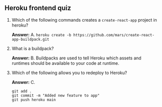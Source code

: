 ## Heroku frontend quiz

1. Which of the following commands creates a `create-react-app` project in heroku?

    **Answer:** A. `heroku create -b https://github.com/mars/create-react-app-buildpack.git`

2. What is a buildpack?

    **Answer:** B. Buildpacks are used to tell Heroku which assets and runtimes should be available to your code at runtime.

3. Which of the following allows you to redeploy to Heroku?

    **Answer:** C.

    ```
    git add .
    git commit -m "Added new feature to app"
    git push heroku main
    ```
